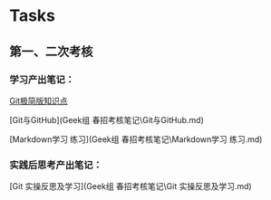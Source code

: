 # Tasks

## 第一、二次考核

### 学习产出笔记：

[Git极简版知识点](https://github.com/rgfdhkh/Tasks/blob/main/Git%E6%9E%81%E7%AE%80%E7%89%88%E7%9F%A5%E8%AF%86%E7%82%B9.md)

[Git与GitHub](Geek组 春招考核笔记\Git与GitHub.md)

[Markdown学习 练习](Geek组 春招考核笔记\Markdown学习 练习.md)

### 实践后思考产出笔记：

[Git 实操反思及学习](Geek组 春招考核笔记\Git 实操反思及学习.md)
